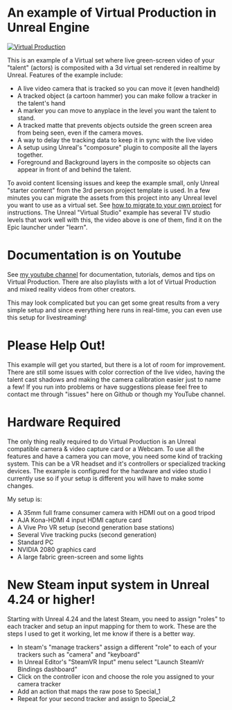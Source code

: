 # An example of Virtual Production in Unreal Engine 

[![Virtual Production](http://img.youtube.com/vi/a3jh6HootAk/0.jpg)](https://www.youtube.com/watch?v=a3jh6HootAk "Virtual Production")

This is an example of a Virtual set where live green-screen video of your "talent" (actors) is composited with a 3d virtual set rendered in realtime by Unreal.  Features of the example include:

* A live video camera that is tracked so you can move it (even handheld)
* A tracked object (a cartoon hammer) you can make follow a tracker in the talent's hand
* A marker you can move to anyplace in the level you want the talent to stand.
* A tracked matte that prevents objects outside the green screen area from being seen, even if the camera moves.
* A way to delay the tracking data to keep it in sync with the live video
* A setup using Unreal's "composure" plugin to composite all the layers together.
* Foreground and Background layers in the composite so objects can appear in front of and behind the talent.

To avoid content licensing issues and keep the example small, only Unreal "starter content" from the 3rd person project template is used. In a few minutes you can migrate the assets from this project into any Unreal level you want to use as a virtual set.  See [how to migrate to your own project](./ReadMe_2.md) for instructions.  The Unreal "Virtual Studio" example has several TV studio levels that work well with this, the video above is one of them, find it on the Epic launcher under "learn".

# Documentation is on Youtube

See [my youtube channel](https://www.youtube.com/user/GregCorson) for documentation, tutorials, demos and tips on Virtual Production. There are also playlists with a lot of Virtual Production and mixed reality videos from other creators.

This may look complicated but you can get some great results from a very simple setup and since everything here runs in real-time, you can even use this setup for livestreaming!

# Please Help Out!

This example will get you started, but there is a lot of room for improvement.  There are still some issues with color correction of the live video, having the talent cast shadows and making the camera calibration easier just to name a few!  If you run into problems or have suggestions please feel free to contact me through "issues" here on Github or though my YouTube channel.

# Hardware Required

The only thing really required to do Virtual Production is an Unreal compatible camera & video capture card or a Webcam.  To use all the features and have a camera you can move, you need some kind of tracking system.  This can be a VR headset and it's controllers or specialized tracking devices.  The example is configured for the hardware and video studio I currently use so if your setup is different you will have to make some changes.

My setup is:
* A 35mm full frame consumer camera with HDMI out on a good tripod
* AJA Kona-HDMI 4 input HDMI capture card
* A Vive Pro VR setup (second generation base stations)
* Several Vive tracking pucks (second generation)
* Standard PC
* NVIDIA 2080 graphics card
* A large fabric green-screen and some lights

# New Steam input system in Unreal 4.24 or higher!

Starting with Unreal 4.24 and the latest Steam, you need to assign "roles" to each tracker and setup an input mapping for them to work. These are the steps I used to get it working, let me know if there is a better way.

* In steam's "manage trackers" assign a different "role" to each of your trackers such as "camera" and "keyboard"
* In Unreal Editor's "SteamVR Input" menu select "Launch SteamVr Bindings dashboard"
* Click on the controller icon and choose the role you assigned to your camera tracker
* Add an action that maps the raw pose to Special_1
* Repeat for your second tracker and assign to Special_2

